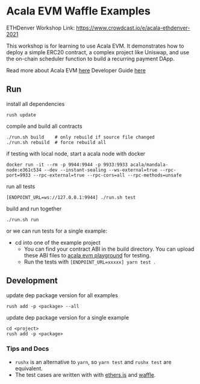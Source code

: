 # Acala EVM Waffle Examples

ETHDenver Workshop Link: https://www.crowdcast.io/e/acala-ethdenver-2021

This workshop is for learning to use Acala EVM. It demonstrates how to deploy a simple ERC20 contract, a complex project like Uniswap, and use the on-chain scheduler function to build a recurring payment DApp.

Read more about Acala EVM [here](https://wiki.acala.network/learn/basics/acala-evm)
Developer Guide [here](https://wiki.acala.network/build/development-guide/smart-contracts/get-started-evm)

## Run
install all dependencies
```
rush update
```

compile and build all contracts
```
./run.sh build    # only rebuild if source file changed
./run.sh rebuild  # force rebuild all
```

if testing with local node, start a acala node with docker
```
docker run -it --rm -p 9944:9944 -p 9933:9933 acala/mandala-node:e361c534 --dev --instant-sealing --ws-external=true --rpc-port=9933 --rpc-external=true --rpc-cors=all --rpc-methods=unsafe
```

run all tests
```
[ENDPOINT_URL=ws://127.0.0.1:9944] ./run.sh test
```

build and run together
```
./run.sh run
```

or we can run tests for a single example:
- cd into one of the example project
  - You can find your contract ABI in the build directory. You can upload these ABI files to [acala evm playground](https://evm.acala.network/#/upload) for testing.
  - Run the tests with `[ENDPOINT_URL=xxxxx] yarn test `.

## Development
update dep package version for all examples
```
rush add -p <package> --all
```

update dep package version for a single example
```
cd <project>
rush add -p <package>
```

### Tips and Docs
- `rushx` is an alternative to `yarn`, so `yarn test` and `rushx test` are equivalent.
- The test cases are written with with [ethers.js](https://docs.ethers.io/v5/) and [waffle](https://ethereum-waffle.readthedocs.io/en/latest/).
